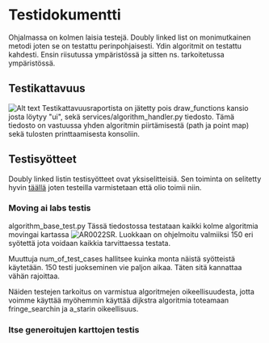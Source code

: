 # Testidokumentti

Ohjalmassa on kolmen laisia testejä. Doubly linked list on monimutkainen metodi joten se on testattu perinpohjaisesti.
Ydin algoritmit on testattu kahdesti. Ensin riisutussa ympäristössä ja sitten ns. tarkoitetussa ympäristössä.


## Testikattavuus
![Alt text](https://github.com/levitesuo/algoritmit-harjoitusty-/blob/main/dokumentaatio/images/test_coverage.png)
Testikattavuusraportista on jätetty pois draw_functions kansio josta löytyy "ui", sekä services/algorithm_handler.py tiedosto.
Tämä tiedosto on vastuussa yhden algoritmin piirtämisestä (path ja point map) sekä tulosten printtaamisesta konsoliin.

## Testisyötteet
Doubly linked listin testisyötteet ovat yksiselitteisiä. Sen toiminta on selitetty hyvin [täällä](https://webdocs.cs.ualberta.ca/~holte/Publications/fringe.pdf) joten testeilla varmistetaan että olio toimii niin.

### Moving ai labs testis
algorithm_base_test.py
Tässä tiedostossa testataan kaikki kolme algoritmia movingai kartassa ![AR0022SR](https://movingai.com/benchmarks/bgmaps/AR0022SR.png). Luokkaan on ohjelmoitu valmiiksi 150 eri syötettä jota voidaan kaikkia tarvittaessa testata.

Muuttuja num_of_test_cases hallitsee kuinka monta näistä syötteistä käytetään.
150 testi juokseminen vie paljon aikaa. Täten sitä kannattaa vähän rajoittaa.

Näiden testejen tarkoitus on varmistua algoritmejen oikeellisuudesta, jotta voimme käyttää myöhemmin käyttää dijkstra algoritmia toteamaan fringe_searchin ja a_starin oikeellisuus.

### Itse generoitujen karttojen testis
